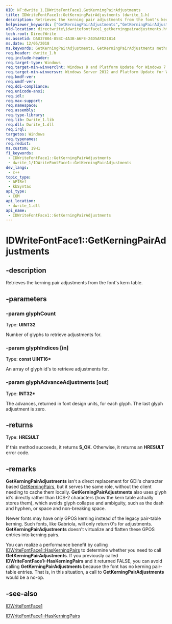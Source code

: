 ```yaml
---
UID: NF:dwrite_1.IDWriteFontFace1.GetKerningPairAdjustments
title: IDWriteFontFace1::GetKerningPairAdjustments (dwrite_1.h)
description: Retrieves the kerning pair adjustments from the font's kern table.
helpviewer_keywords: ["GetKerningPairAdjustments","GetKerningPairAdjustments method [Direct Write]","GetKerningPairAdjustments method [Direct Write]","IDWriteFontFace1 interface","IDWriteFontFace1 interface [Direct Write]","GetKerningPairAdjustments method","IDWriteFontFace1.GetKerningPairAdjustments","IDWriteFontFace1::GetKerningPairAdjustments","directwrite.idwritefontface1_getkerningpairadjustments","dwrite_1/IDWriteFontFace1::GetKerningPairAdjustments"]
old-location: directwrite\idwritefontface1_getkerningpairadjustments.htm
tech.root: DirectWrite
ms.assetid: DA837B04-85BC-4A3B-A6FE-24D5AFD21B14
ms.date: 12/05/2018
ms.keywords: GetKerningPairAdjustments, GetKerningPairAdjustments method [Direct Write], GetKerningPairAdjustments method [Direct Write],IDWriteFontFace1 interface, IDWriteFontFace1 interface [Direct Write],GetKerningPairAdjustments method, IDWriteFontFace1.GetKerningPairAdjustments, IDWriteFontFace1::GetKerningPairAdjustments, directwrite.idwritefontface1_getkerningpairadjustments, dwrite_1/IDWriteFontFace1::GetKerningPairAdjustments
req.header: dwrite_1.h
req.include-header: 
req.target-type: Windows
req.target-min-winverclnt: Windows 8 and Platform Update for Windows 7 [desktop apps \| UWP apps]
req.target-min-winversvr: Windows Server 2012 and Platform Update for Windows Server 2008 R2 [desktop apps \| UWP apps]
req.kmdf-ver: 
req.umdf-ver: 
req.ddi-compliance: 
req.unicode-ansi: 
req.idl: 
req.max-support: 
req.namespace: 
req.assembly: 
req.type-library: 
req.lib: Dwrite_1.lib
req.dll: Dwrite_1.dll
req.irql: 
targetos: Windows
req.typenames: 
req.redist: 
ms.custom: 19H1
f1_keywords:
 - IDWriteFontFace1::GetKerningPairAdjustments
 - dwrite_1/IDWriteFontFace1::GetKerningPairAdjustments
dev_langs:
 - c++
topic_type:
 - APIRef
 - kbSyntax
api_type:
 - COM
api_location:
 - dwrite_1.dll
api_name:
 - IDWriteFontFace1::GetKerningPairAdjustments
---
```


# IDWriteFontFace1::GetKerningPairAdjustments


## -description

Retrieves the kerning pair adjustments from the font's kern table.

## -parameters

### -param glyphCount

Type: <b>UINT32</b>

Number of glyphs to retrieve adjustments for.

### -param glyphIndices [in]

Type: <b>const UINT16*</b>

An array of glyph id's to retrieve adjustments
    for.

### -param glyphAdvanceAdjustments [out]

Type: <b>INT32*</b>

The advances, returned in font design units, for
    each glyph. The last glyph adjustment is zero.

## -returns

Type: <b>HRESULT</b>

If this method succeeds, it returns <b xmlns:loc="http://microsoft.com/wdcml/l10n">S_OK</b>. Otherwise, it returns an <b xmlns:loc="http://microsoft.com/wdcml/l10n">HRESULT</b> error code.

## -remarks

<b>GetKerningPairAdjustments</b> isn't a direct replacement for GDI's character based
    <a href="/windows/win32/api/wingdi/nf-wingdi-getkerningpairsa">GetKerningPairs</a>, but it serves the same role, without the client
    needing to cache them locally. <b>GetKerningPairAdjustments</b> also uses glyph id's directly
    rather than UCS-2 characters (how the kern table actually stores
    them), which avoids glyph collapse and ambiguity, such as the dash
    and hyphen, or space and non-breaking space.

Newer fonts may have only GPOS kerning instead of the legacy pair-table kerning. Such fonts, like Gabriola, will only return 0's for
    adjustments. <b>GetKerningPairAdjustments</b> doesn't virtualize and flatten these
    GPOS entries into kerning pairs.

You can realize a performance benefit by calling <a href="/windows/win32/api/dwrite_1/nf-dwrite_1-idwritefontface1-haskerningpairs">IDWriteFontFace1::HasKerningPairs</a> to determine whether you need to call  <b>GetKerningPairAdjustments</b>. If you previously called <b>IDWriteFontFace1::HasKerningPairs</b> and it returned FALSE, you can avoid calling <b>GetKerningPairAdjustments</b> because the font has no kerning pair-table entries. That is, in this situation, a call to <b>GetKerningPairAdjustments</b> would be a no-op.

## -see-also

<a href="/windows/win32/api/dwrite_1/nn-dwrite_1-idwritefontface1">IDWriteFontFace1</a>



<a href="/windows/win32/api/dwrite_1/nf-dwrite_1-idwritefontface1-haskerningpairs">IDWriteFontFace1::HasKerningPairs</a>

